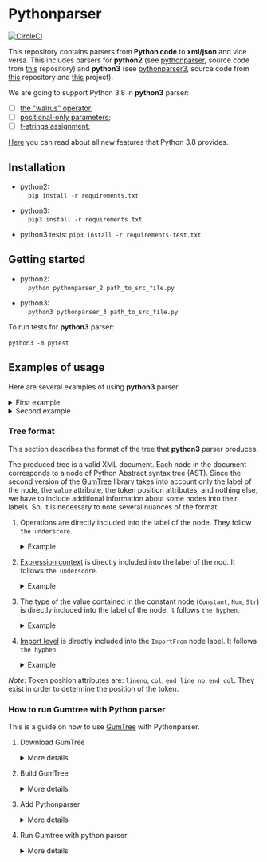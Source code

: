 # Pythonparser

[![CircleCI](https://circleci.com/gh/JetBrains-Research/pythonparser.svg?style=shield)](https://circleci.com/gh/JetBrains-Research/pythonparser)

This repository contains parsers from **Python code** to **xml/json** and vice versa.
This includes parsers for **python2** (see [pythonparser](src/main/python/pythonparser-2.py), source code from [this](https://github.com/GumTreeDiff/pythonparser) repository) and **python3** (see [pythonparser3](src/main/python/pythonparser-3.py), source code from [this](https://github.com/Varal7/pythonparser) repository  and [this](https://eth-sri.github.io/py150) project). 

We are going to support Python 3.8 in **python3** parser:
- [ ] [the "walrus" operator](https://docs.python.org/3/whatsnew/3.8.html#assignment-expressions);
- [ ] [positional-only parameters](https://docs.python.org/3/whatsnew/3.8.html#positional-only-parameters);
- [ ] [f-strings assignment](https://docs.python.org/3/whatsnew/3.8.html#f-strings-support-for-self-documenting-expressions-and-debugging);

[Here](https://docs.python.org/3/whatsnew/3.8.html) you can read about all new features that Python 3.8 provides.


## Installation
- python2:  
    `pip install -r requirements.txt`
  
- python3:  
    `pip3 install -r requirements.txt`  
- python3 tests:
    `pip3 install -r requirements-test.txt` 

## Getting started
- python2:  
    `python pythonparser_2 path_to_src_file.py`
  
- python3:  
    `python3 pythonparser_3 path_to_src_file.py`

To run tests for **python3** parser:

`python3 -m pytest`


## Examples of usage

Here are several examples of using **python3** parser.

<details><summary>First example</summary>

<p>

``` python
a = 5
b = 16.5
print(a + b)
```

</p>

<p>

``` xml
<Module lineno="1" col="0" end_line_no="3" end_col="12">
	<Assign lineno="1" col="0" end_line_no="1" end_col="5">
		<Name_Store value="a" lineno="1" col="0" end_line_no="1" end_col="1">
		</Name_Store>
		<Constant-int value="5" lineno="1" col="4" end_line_no="1" end_col="5">
		</Constant-int>
	</Assign>
	<Assign lineno="2" col="0" end_line_no="2" end_col="8">
		<Name_Store value="b" lineno="2" col="0" end_line_no="2" end_col="1">
		</Name_Store>
		<Constant-float value="16.5" lineno="2" col="4" end_line_no="2" end_col="8">
		</Constant-float>
	</Assign>
	<Expr lineno="3" col="0" end_line_no="3" end_col="12">
		<Call lineno="3" col="0" end_line_no="3" end_col="12">
			<Name_Load value="print" lineno="3" col="0" end_line_no="3" end_col="5">
			</Name_Load>
			<BinOp_Add lineno="3" col="6" end_line_no="3" end_col="11">
				<Name_Load value="a" lineno="3" col="6" end_line_no="3" end_col="7">
				</Name_Load>
				<Name_Load value="b" lineno="3" col="10" end_line_no="3" end_col="11">
				</Name_Load>
			</BinOp_Add>
		</Call>
	</Expr>
</Module>
```

</p>

</details>

<details><summary>Second example</summary>

<p>

``` python
# Test example

from ast import NodeVisitor


class Example(NodeVisitor):
    def generic_visit(self, node):
        print(type(node).__name__)
        NodeVisitor.generic_visit(self, node)
```

</p>

<p>

``` xml
<Module lineno="1" col="0" end_line_no="9" end_col="45">
	<ImportFrom-0 value="ast" lineno="3" col="0" end_line_no="3" end_col="27">
		<alias value="NodeVisitor" lineno="3" col="0" end_line_no="3" end_col="4">
		</alias>
	</ImportFrom-0>
	<ClassDef value="Example" lineno="6" col="0" end_line_no="9" end_col="45">
		<bases lineno="6" col="0" end_line_no="9" end_col="45">
			<Name_Load value="NodeVisitor" lineno="6" col="14" end_line_no="6" end_col="25">
			</Name_Load>
		</bases>
		<keywords lineno="6" col="0" end_line_no="9" end_col="45">
		</keywords>
		<body lineno="6" col="0" end_line_no="9" end_col="45">
			<FunctionDef value="generic_visit" lineno="7" col="4" end_line_no="9" end_col="45">
				<arguments lineno="7" col="22" end_line_no="7" end_col="32">
					<posonlyargs lineno="7" col="22" end_line_no="7" end_col="32">
					</posonlyargs>
					<args lineno="7" col="22" end_line_no="7" end_col="32">
						<arg value="self" lineno="7" col="22" end_line_no="7" end_col="26">
						</arg>
						<arg value="node" lineno="7" col="28" end_line_no="7" end_col="32">
						</arg>
					</args>
					<kwonlyargs lineno="7" col="22" end_line_no="7" end_col="32">
					</kwonlyargs>
					<kw_defaults lineno="7" col="22" end_line_no="7" end_col="32">
					</kw_defaults>
					<defaults lineno="7" col="22" end_line_no="7" end_col="32">
					</defaults>
				</arguments>
				<body lineno="7" col="4" end_line_no="9" end_col="45">
					<Expr lineno="8" col="8" end_line_no="8" end_col="34">
						<Call lineno="8" col="8" end_line_no="8" end_col="34">
							<Name_Load value="print" lineno="8" col="8" end_line_no="8" end_col="13">
							</Name_Load>
							<Attribute_Load lineno="8" col="14" end_line_no="8" end_col="33">
								<Call lineno="8" col="14" end_line_no="8" end_col="24">
									<Name_Load value="type" lineno="8" col="14" end_line_no="8" end_col="18">
									</Name_Load>
									<Name_Load value="node" lineno="8" col="19" end_line_no="8" end_col="23">
									</Name_Load>
								</Call>
								<attr value="__name__" lineno="8" col="14" end_line_no="8" end_col="33">
								</attr>
							</Attribute_Load>
						</Call>
					</Expr>
					<Expr lineno="9" col="8" end_line_no="9" end_col="45">
						<Call lineno="9" col="8" end_line_no="9" end_col="45">
							<Attribute_Load lineno="9" col="8" end_line_no="9" end_col="33">
								<Name_Load value="NodeVisitor" lineno="9" col="8" end_line_no="9" end_col="19">
								</Name_Load>
								<attr value="generic_visit" lineno="9" col="8" end_line_no="9" end_col="33">
								</attr>
							</Attribute_Load>
							<Name_Load value="self" lineno="9" col="34" end_line_no="9" end_col="38">
							</Name_Load>
							<Name_Load value="node" lineno="9" col="40" end_line_no="9" end_col="44">
							</Name_Load>
						</Call>
					</Expr>
				</body>
				<decorator_list lineno="7" col="4" end_line_no="9" end_col="45">
				</decorator_list>
			</FunctionDef>
		</body>
		<decorator_list lineno="6" col="0" end_line_no="9" end_col="45">
		</decorator_list>
	</ClassDef>
</Module>
```

</p>

</details>

### Tree format

This section describes the format of the tree that **python3** parser produces.  

The produced tree is a valid XML document. Each node in the document corresponds to a node
of Python Abstract syntax tree (AST).
Since the second version of the [GumTree](https://github.com/GumTreeDiff/gumtree) library takes into account only the label of the node, 
the `value` attribute, the token position attributes, and nothing else, we have to include 
additional information about some nodes into their labels.
So, it is necessary to note several nuances of the format:  
1. Operations are directly included into the label of the node. They follow `the underscore`.

    <details><summary>Example</summary>

    A node with the `BinOp_Add` label is a `BinOp` (binary operation) node
    and the operation of that node is addition.

    </details>
2. [Expression context](https://greentreesnakes.readthedocs.io/en/latest/nodes.html#Load) 
is directly included into the label of the nod. It follows `the underscore`.
 
    <details><summary>Example</summary>
    
    <p>

    A node with the `Name_Load` label is a `Name` node
    and the context of that `Name` is `Load`, which means that we "load" or "read" the
    content held by the `Name` node
    
    </p>
    
    </details>
3. The type of the value contained in the constant node (`Constant`, `Num`, `Str`) is directly included into the label of the node.
   It follows `the hyphen`. 
 
   <details><summary>Example</summary>
	
   <p>

   A node with the `Constant-float` label is the `Constant` node
   and the value contained in it has the `float` type.
   
   </p>
    
   </details>

4. [Import level](https://greentreesnakes.readthedocs.io/en/latest/nodes.html#ImportFrom) is directly included 
into the `ImportFrom` node label. It follows `the hyphen`. 
   <details><summary>Example</summary>
	
   <p>

   A node with the `ImportFrom-3` label is an `ImportFrom` node
   and the import level is 3.
   
   </p>
    
   </details>
  
*Note*: Token position attributes are: `lineno`, `col`, `end_line_no`, `end_col`. They exist in order to determine the position of the token.

### How to run Gumtree with Python parser

This is a guide on how to use [GumTree](https://github.com/GumTreeDiff/gumtree) with Pythonparser.

1. Download GumTree

   <details><summary>More details</summary>
	
   <p>

   The stable version of GumTree can be found [here](https://github.com/GumTreeDiff/gumtree/releases/tag/v2.1.2). 
   The version is `2.1.2`, you should download the source code. Do not 
   clone the repository, because it will give you an unstable version.
   
   </p>
    
   </details>
   
2. Build GumTree

   <details><summary>More details</summary>
	
   <p>

   After you downloaded and extracted the archive, open it as a new IDEA project. While you are in the root, 
   open the IDEA terminal (console), and build this project by 
   running `./gradlew build -x test` for UNIX systems and `gradlew.bat build -x test` on Windows 
   (it can have some troubles with Windows, see [this issue](https://github.com/GumTreeDiff/gumtree/issues/72)).
   
   </p>
   
   <p>

   To check if this step is done — new folder `build` should appear in the `/dist` directory. 
   To get the runnable bash-script you should extract the archive `gumtree-2.1.2.zip` in  
   `build/distributions/`. Do it manually and put all the files in the same directory. 
   Create two files that you want to compare as a test. The resulting directory tree should look like this:
   
   </p>
   
   <p>
   
   <img src="./readme-img/gumtree-structure.png" width="300">
   
   </p>
   
   <p>
   
   Now you can check if this bash script works: 
   run `./gumtree` command in the terminal with no parameters. If you receive this message, then everything is fine:
   
   </p>
   
   <p>
   
   <img src="./readme-img/gumtree-message.png" width="600">
   
   </p>
    
   </details>
   
3. Add Pythonparser

   <details><summary>More details</summary>
   
   <p>
   
   Originally pythonparser came from [this](https://github.com/GumTreeDiff/pythonparser) repository. 
   But it was modified by us and now you can use the version from the current repository.
   
   </p>
   
   <p>
   
   - Firstly, download `requirements.txt` from the repository [here](./requirements.txt) and put it in the root of your 
   _gumtree project_. Install all the requirements by running `pip3 install -r requirements.txt` in the IDEA terminal.
   
   </p>
   
   <p>
   
   - Secondly, take [pythonparser_3.py](./src/main/python/pythonparser/pythonparser_3.py) 
   and place it into the `/tmp` directory on your laptop. Rename the file into `"pythonparser"`, 
   without any extensions like `".py"`. The type of this file should be "Python 3 script (text/x-python3)". 
   If it is different, check the header of the file. The first line should be `"#!/usr/bin/env python3"`. 
   Make this file executable by running `chmod +x /pathToYourFile/pythonparser`.
   
   </p>
   
   <p>
   
   - Next, add the `/tmp` directory to the `gumtree project PATH`. If you want to do it temporarily (before reboot), 
   then open the terminal in the GumTree project in `/dist/build/distributions/gumtree-2.1.2/bin` directory 
   and insert: `export PATH=$PATH:/tmp`. This command temporary (before reboot) adds `/tmp` to the list of directories 
   where your project will check for the parser file. You can check if it is added to the PATH by using echo `$PATH`. 
   
   </p>
   
   </details>
   
4. Run Gumtree with python parser

   <details><summary>More details</summary>
   
   <p>
   
   Now everything is done and you can run the project using `./gumtree diff file1.py file2.py`.
   
   </p>
   
   </details>

